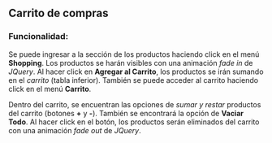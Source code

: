 ## Carrito de compras
### Funcionalidad:
Se puede ingresar a la sección de los productos haciendo click en el menú **Shopping**.
Los productos se harán visibles con una animación *fade in* de *JQuery*.
Al hacer click en **Agregar al Carrito**, los productos se irán sumando en el *carrito* (tabla inferior). También se puede acceder al carrito haciendo click en el menú **Carrito**.

Dentro del carrito, se encuentran las opciones de *sumar y restar* productos del carrito (botones **+** y **-**).
También se encontrará la opción de **Vaciar Todo**. Al hacer click en el botón, los productos serán eliminados del carrito con una animación *fade out* de *JQuery*.
